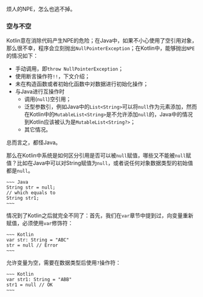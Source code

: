 烦人的NPE，怎么也逃不掉。

### 空与不空
Kotlin意在消除代码产生NPE的危险；在Java中，如果不小心使用了空引用对象，那么很不幸，程序会立刻抛出`NullPointerException`；在Kotlin中，能够抛出`NPE`的情况如下：

- 手动调用，即`throw NullPointerException`；
- 使用断言操作符`!!`，下文介绍；
- 未在构造函数或者初始化函数中对数据进行初始化操作；
- 与Java进行互操作时
	- 调用(`null`)空引用；
	- 泛型参数引，例如Java中的`List<String>`可以将`null`作为元素添加，然而在Kotlin中的`MutableList<String>`是不允许添加`null`的，Java中的情况到Kotlin应该被认为是`MutableList<String?>`；
	- 其它情况。  
	
总而言之，都怪Java。

那么在Kotlin中系统是如何区分引用是否可以被`null`赋值，哪些又不能被`null`赋值？比如在Java中可以对String赋值为`null`，或者说任何对象数据类型的初始值都是`null`。

	~~~ Java
	String str = null;
	// which equals to 
	String str1;
	~~~

情况到了Kotlin之后就完全不同了：首先，我们在`var`章节中提到过，向变量重新赋值，必须使用`var`修饰符：
	
	~~~ Kotlin
	var str: String = "ABC"
	str = null // Error
	~~~
允许变量为空，需要在数据类型后使用`?`操作符：

	~~~ Kotlin
	var str1: String = "ABB"
	str1 = null // OK
	~~~